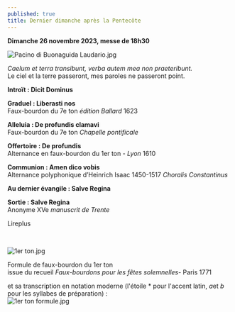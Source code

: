 ```yaml
---
published: true
title: Dernier dimanche après la Pentecôte
---
```

**Dimanche 26 novembre 2023, messe de 18h30**

![Pacino di Buonaguida Laudario.jpg]({{site.baseurl}}/images/Pacino%20di%20Buonaguida%20Laudario.jpg)

*Caelum et terra transibunt, verba autem mea non praeteribunt.*  
Le ciel et la terre passeront, mes paroles ne passeront point.

**Introït : Dicit Dominus**

**Graduel : Liberasti nos**  
Faux-bourdon du 7e ton *édition Ballard* 1623

**Alleluia : De profundis clamavi**  
Faux-bourdon du 7e ton *Chapelle pontificale*

**Offertoire : De profundis**  
Alternance en faux-bourdon du 1er ton - *Lyon* 1610

**Communion : Amen dico vobis**  
Alternance polyphonique d’Heinrich Isaac 1450-1517 *Choralis Constantinus*

**Au dernier évangile : Salve Regina**  

**Sortie : Salve Regina**  
Anonyme XVe *manuscrit de Trente*

Lireplus

&nbsp;

![1er ton.jpg]({{site.baseurl}}/images/1er%20ton.jpg)

Formule de faux-bourdon du 1er ton  
issue du recueil *Faux-bourdons pour les fêtes solemnelles*- Paris 1771  

et sa transcription en notation moderne (l'étoile * pour l'accent latin, *a*et *b* pour les syllabes de préparation) :  
![1er ton formule.jpg]({{site.baseurl}}/images/1er%20ton%20formule.jpg)
